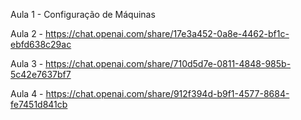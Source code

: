 Aula 1
    - Configuração de Máquinas

Aula 2
    -  https://chat.openai.com/share/17e3a452-0a8e-4462-bf1c-ebfd638c29ac

Aula 3
    - https://chat.openai.com/share/710d5d7e-0811-4848-985b-5c42e7637bf7

Aula 4
    - https://chat.openai.com/share/912f394d-b9f1-4577-8684-fe7451d841cb
    